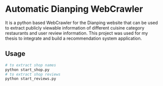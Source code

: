 # Automatic Dianping WebCrawler

It is a python based WebCrawler for the Dianping website that can be used to extract publicly viewable 
information of different cuisine category restaurants and user review information. This project was used for my thesis to integrate and build a recommendation system application.



## Usage

```bash
# to extract shop names
python start_shop.py
# to extract shop reviews
python start_reviews.py
```

